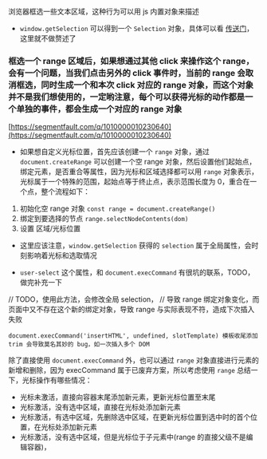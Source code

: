 ###

浏览器框选一些文本区域，这种行为可以用 js 内置对象来描述

- `window.getSelection` 可以得到一个 `Selection` 对象，具体可以看 [传送门](https://developer.mozilla.org/zh-CN/docs/Web/API/Window/getSelection)，这里就不做赘述了

### 框选一个 range 区域后，如果想通过其他 click 来操作这个 range，会有一个问题，当我们点击另外的 click 事件时，当前的 range 会取消框选，同时生成一个和本次 click 对应的 range 对象，而这个对象并不是我们想使用的，一定哟注意，每个可以获得光标的动作都是一个单独的事件，都会生成一个对应的 range 对象

[https://segmentfault.com/q/1010000010230640](https://segmentfault.com/q/1010000010230640)

- 如果想自定义光标位置，首先应该创建一个 `range` 对象，通过 `document.createRange` 可以创建一个空 range 对象，然后设置他们起始点，绑定元素，是否重合等属性，因为光标和区域选择都可以用 `range` 对象表示，光标属于一个特殊的范围，起始点等于终止点，表示范围长度为 0，重合在一个点，整个流程如下：

1. 初始化空 range 对象 `const range = document.createRange()`
2. 绑定到要选择的节点 `range.selectNodeContents(dom)`
3. 设置 区域/光标位置

- 这里应该注意，`window.getSelection` 获得的 `selection` 属于全局属性，会时刻影响着光标和选取情况

- `user-select` 这个属性，和 `document.execCommand` 有很坑的联系，TODO，做完补充一下

// TODO，使用此方法，会修改全局 selection，
// 导致 range 绑定对象变化，而页面中又不存在这个新的绑定对象，导致 range 与实际表现不符，造成下次插入失败

    document.execCommand('insertHTML', undefined, slotTemplate) 模板收尾添加 trim 会导致莫名其妙的 bug，如一次插入多个 DOM

除了直接使用 `document.execCommand` 外，也可以通过 `range` 对象直接进行元素的新增和删除，因为 execCommand 属于已废弃方案，所以考虑使用 `range`
总结一下，光标操作有哪些情况：

- 光标未激活，直接向容器末尾添加新元素，更新光标位置至末尾
- 光标激活，没有选中区域，直接在光标处添加新元素
- 光标激活，有选中区域，先删除选中区域，在更新光标位置到选中时的首个位置，在光标处添加新元素
- 光标激活，没有选中区域，但是光标位于子元素中(range 的直接父级不是编辑容器)，
